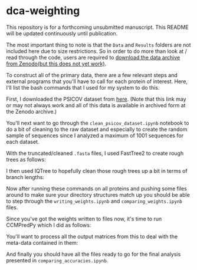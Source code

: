 # dca-weighting
This repository is for a forthcoming unsubmitted manuscript. This README will be updated continuously until publication. 

The most important thing to note is that the `Data` and `Results` folders are not included here due to size restrictions. So in order to do more than look at / read through the code, users are required to [download the data archive from Zenodo(but this does not yet work)]().

To construct all of the primary data, there are a few relevant steps and external programs that you'll have to call for each protein of interest. Here, I'll list the bash commands that I used for my system to do this.

First, I downloaded the PSICOV dataset from [here](http://bioinfadmin.cs.ucl.ac.uk/downloads/contact_pred_datasets/). (Note that this link may or may not always work and all of this data is available in archived form at the Zenodo archive.)

You'll next want to go through the `clean_psicov_dataset.ipynb` notebook to do a bit of cleaning to the raw dataset and especially to create the random sample of sequences since I analyzed a maximum of 1001 sequences for each dataset. 

With the truncated/cleaned `.fasta` files, I used FastTree2 to create rough trees as follows:

I then used IQTree to hopefully clean those rough trees up a bit in terms of branch lengths:

Now after running these commands on all proteins and pushing some files around to make sure your directory structures match up you should be able to step through the `writing_weights.ipynb` and `comparing_weights.ipynb` files.

Since you've got the weights written to files now, it's time to run CCMPredPy which I did as follows:

You'll want to process all the output matrices from this to deal with the meta-data contained in them:

And finally you should have all the files ready to go for the final analysis presented in `comparing_accuracies.ipynb`. 

